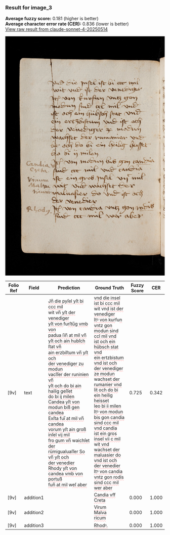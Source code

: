 ### Result for image_3
**Average fuzzy score:** 0.181 (higher is better)<br>**Average character error rate (CER):** 0.836 (lower is better)<br>[View raw result from claude-sonnet-4-20250514](https://github.com/RISE-UNIBAS/humanities_data_benchmark/blob/main/results/2025-10-24/T0291/request_T0291_image_3.json)

<img src="https://github.com/RISE-UNIBAS/humanities_data_benchmark/blob/main/benchmarks/medieval_manuscripts/images/image_3.jpg?raw=true" alt="image_3" width="800px">

<style>
.diff { text-decoration: underline; text-decoration-color: #ffcccc; text-decoration-style: wavy; }
</style>

| Folio Ref | Field | Prediction | Ground Truth | Fuzzy Score | CER |
|-----------|-------|------------|--------------|-------------|-----|
| [9v] | text | <span class="diff">Jn̅ die pyſel yſt bi ccc mil<br></span>wit vn<span class="diff">̅ yſt der venediger<br>yſt von </span>fu<span class="diff">rſtu̅g vmb von<br>padua ſin̅ at mil vn̅<br>yſt och ain hubſch ſtat vn̅<br>ain er</span>z<span class="diff">biſtum vn̅ yſt och<br>der venediger </span>z<span class="diff">u modun<br>vacſſer der runinien vn̅<br>yſt och do bi ain hailig geſſet<br>do bi ij milen<br>Candea yſt von modun biß gen candea<br>Exſta fui̅ at mil vn̅ candea<br>vorum yſt ain groß inſel vij mil<br>fro gum vn̅</span> wa<span class="diff">ichſet der<br>rümigualuaſſer So vn̅ yſt och<br>der venedier<br>Rhody yſt von candea vmb von portuß<br>fun̅ at mil</span> w<span class="diff">eſ aber</span> | <span class="diff">vnd die insel ist bi ccc mil<br> </span>wit vn<span class="diff">d ist der venediger<br> Itꝰ von kur</span>fu<span class="diff">n vnt</span>z<span class="diff"> gon<br> modun sind ccl mil vnd<br> ist och ein hübsch stat vnd<br> ein ert</span>z<span class="diff">bistum vnd ist och<br> der venediger ze modun<br></span> wa<span class="diff">chset der rumanier vnd<br> lit och do bi ein heilig heisset<br> leo bi ii milen<br> Itꝰ von modun bis gon candia<br> sind ccc mil vnd candia<br> ist ein gros insel vii c mil<br></span> w<span class="diff">it vnd wachset der<br> maluasier do vnd ist och<br> der venedier<br> Itꝰ von candia vntz gon rodis<br> sind ccc mil wer aber</span> | 0.725 | 0.342 |
| [9v] | addition1 |  | <span class="diff">Candia vff<br> Creta</span> | 0.000 | 1.000 |
| [9v] | addition2 |  | <span class="diff">Virum<br> Malva<br> ricum</span> | 0.000 | 1.000 |
| [9v] | addition3 |  | <span class="diff">Rhodꝰ.</span> | 0.000 | 1.000 |
